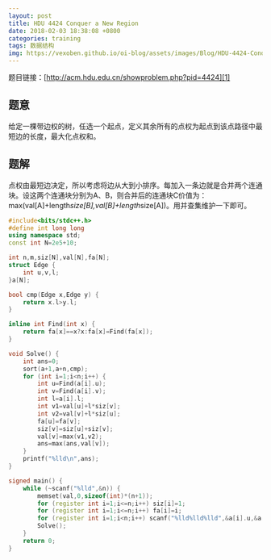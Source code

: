 ```yaml
---
layout: post
title: HDU 4424 Conquer a New Region
date: 2018-02-03 18:38:08 +0800
categories: training
tags: 数据结构
img: https://vexoben.github.io/oi-blog/assets/images/Blog/HDU-4424-Conquer-a-New-Region.JPG
---
```


题目链接：[http://acm.hdu.edu.cn/showproblem.php?pid=4424][1]

## **题意**  
给定一棵带边权的树，任选一个起点，定义其余所有的点权为起点到该点路径中最短边的长度，最大化点权和。 
## **题解**
点权由最短边决定，所以考虑将边从大到小排序。每加入一条边就是合并两个连通块。设这两个连通块分别为A、B，则合并后的连通块C价值为：max(val[A]+length*size[B],val[B]+length*size[A])。用并查集维护一下即可。

```cpp
#include<bits/stdc++.h>
#define int long long
using namespace std;
const int N=2e5+10;

int n,m,siz[N],val[N],fa[N];
struct Edge {
	int u,v,l;
}a[N];

bool cmp(Edge x,Edge y) {
	return x.l>y.l;
}

inline int Find(int x) {
	return fa[x]==x?x:fa[x]=Find(fa[x]);
}

void Solve() {
	int ans=0;
	sort(a+1,a+n,cmp);
	for (int i=1;i<n;i++) {
		int u=Find(a[i].u);
		int v=Find(a[i].v);
		int l=a[i].l;
		int v1=val[u]+l*siz[v];
		int v2=val[v]+l*siz[u];
		fa[u]=fa[v];
		siz[v]=siz[u]+siz[v];
		val[v]=max(v1,v2);
		ans=max(ans,val[v]);
	}
	printf("%lld\n",ans);
}

signed main() {
	while (~scanf("%lld",&n)) {
		memset(val,0,sizeof(int)*(n+1));
		for (register int i=1;i<=n;i++) siz[i]=1;
		for (register int i=1;i<=n;i++) fa[i]=i;
		for (register int i=1;i<n;i++) scanf("%lld%lld%lld",&a[i].u,&a[i].v,&a[i].l);
		Solve();
	}
	return 0;
}
```

[1]: http://acm.hdu.edu.cn/showproblem.php?pid=4424